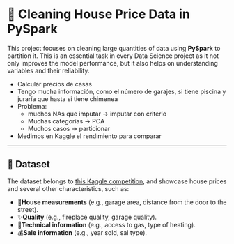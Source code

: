 # 🧠 **Cleaning House Price Data in PySpark**

This project focuses on cleaning large quantities of data using **PySpark** to partition it. This is an essential task in every Data Science project as it not only improves the model performance, but it also helps on understanding variables and their reliability.

- Calcular precios de casas
- Tengo mucha información, como el número de garajes, si tiene piscina y juraría que hasta si tiene chimenea
- Problema:
  - muchos NAs que imputar -> imputar con criterio
  - Muchas categorías -> PCA
  - Muchos casos -> particionar
- Medimos en Kaggle el rendimiento para comparar
---

## 📂 Dataset

The dataset belongs to [this Kaggle competition](https://www.kaggle.com/c/house-prices-advanced-regression-techniques), and showcase house prices and several other characteristics, such as:
- 🏡**House measurements** (e.g., garage area, distance from the door to the street).
- ✨**Quality** (e.g., fireplace quality, garage quality).
- 🧰**Technical information** (e.g., access to gas, type of heating).
- 💰**Sale information** (e.g., year sold, sal type).

<!--
Data preprocessing involves:
- Tokenization
- Lemmatization
- Stop-word removal

---

## 🎯 Objective

To classify user input into predefined intent categories with high accuracy. Key goals include:
- Building and evaluating **machine learning models** for classification.
- Analyzing the impact of **text preprocessing** techniques on performance.
- Comparing the results of various **algorithms** like SVM, Naive Bayes, and Neural Networks.

---

## ⚙️ Approach

### 🔄 Data Preparation
1. **Preprocessing Steps:**
   - Removed noise, punctuation, and stop-words.
   - Applied stemming/lemmatization for word normalization.

2. **Feature Extraction:**
   - Used **TF-IDF vectors** to represent text numerically.
   - Experimented with **word embeddings** for semantic representation.

### 🛠️ Models
- **Baseline Model:** Random classifier.
- Naive Bayes classifier with bag-of-words.
- **Models to compare:**
  - TF-IDF Classifier.  
  - Naive Bayes Classifier.
 
---

## 🌟 Results

### Performance Insights
- **Baseline Model (Random Classifier):** As it was expected, increasing the number of categories decreases it's accuracy.
- **TF-IDF Classifier:** Reached a decent accuracy, although it requires a long time to train.
- ⭐ **Naive Bayes:** Best accuracy of the three with a short training time.

---

## 🔮 Future Improvements

- **Expanded Dataset:** Incorporate more diverse and multilingual queries.
- **Context Awareness:** Leverage sequence models like LSTMs or Transformers.
- **Real-Time Deployment:** Implement in a live environment for continuous learning and feedback.
-->

